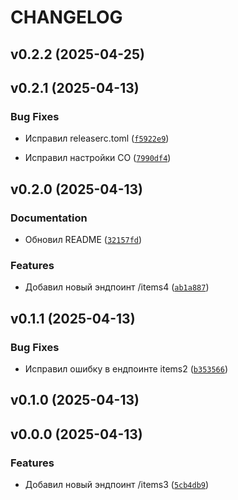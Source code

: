 # CHANGELOG


## v0.2.2 (2025-04-25)


## v0.2.1 (2025-04-13)

### Bug Fixes

- Исправил releaserc.toml
  ([`f5922e9`](https://github.com/pahan174/test_ci/commit/f5922e97237997eb178188f7ae14872367cad3f8))

- Исправил настройки CO
  ([`7990df4`](https://github.com/pahan174/test_ci/commit/7990df447202744dcb060c6272126a8f46ccc1d3))


## v0.2.0 (2025-04-13)

### Documentation

- Обновил README
  ([`32157fd`](https://github.com/pahan174/test_ci/commit/32157fd8c5d95cd44aeeeb3d714d3fcb9d0dd37a))

### Features

- Добавил новый эндпоинт /items4
  ([`ab1a887`](https://github.com/pahan174/test_ci/commit/ab1a8870fb1f122fb018f04fa6b14c1e2e5c0e7a))


## v0.1.1 (2025-04-13)

### Bug Fixes

- Исправил ошибку в ендпоинте items2
  ([`b353566`](https://github.com/pahan174/test_ci/commit/b3535667910d4f3e1f073c32f642cec3b6c1c536))


## v0.1.0 (2025-04-13)


## v0.0.0 (2025-04-13)

### Features

- Добавил новый эндпоинт /items3
  ([`5cb4db9`](https://github.com/pahan174/test_ci/commit/5cb4db9288da34d3c7dd435dfcf5032f3753dc6f))
